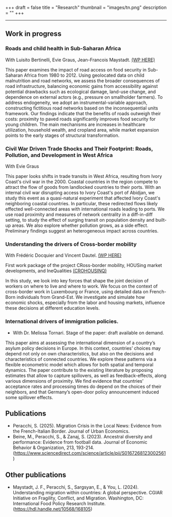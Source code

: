 +++ 
draft = false
title = "Research"
thumbnail = "images/tn.png"
description = ""
+++

---------------------------
## Work in progress

### Roads and child health in Sub-Saharan Africa
With Luisito Bertinelli, Evie Graus, Jean-Francois Maystadt. [(WP HERE)](http://hdl.handle.net/2078.1/306384)

This paper examines the impact of road access on food security in Sub-Saharan Africa from 1980 to 2012. Using geolocated data on child malnutrition and road networks, we assess the broader consequences of road infrastructure, balancing economic gains from accessibility against potential drawbacks such as ecological damage, land-use change, and dependence on external actors (e.g., pressure on smallholder farmers). To address endogeneity, we adopt an instrumental-variable approach, constructing fictitious road networks based on the inconsequential units framework. Our findings indicate that the benefits of roads outweigh their costs: proximity to paved roads significantly improves food security for young children. The main mechanisms are increases in healthcare utilization, household wealth, and cropland area, while market expansion points to the early stages of structural transformation.

### Civil War Driven Trade Shocks and Their Footprint: Roads, Pollution, and Development in West Africa
With Evie Graus

This paper looks shifts in trade transits in West Africa, resulting from Ivory Coast's civil war in the 2000. Coastal countries in the region compete to attract the flow of goods from landlocked countries to their ports. With an internal civil war disrupting access to Ivory Coast's port of Abidjan, we study this event as a quasi-natural experiment that affected Ivory Coast's neighboring coastal countries. In particular, these redirected flows likely effected well-connected areas with international roads leading to ports. We use road proximity and measures of network centrality in a diff-in-diff setting, to study the effect of surging transit on population density and built-up areas. We also explore whether pollution grows, as a side effect. Preliminary findings suggest an heterogeneous impact across countries.

### Understanding the drivers of Cross-border mobility 
With Frédéric Docquier and Vincent Dautel. [(WP HERE)](https://sites.uclouvain.be/econ/DP/IRES/2025015.pdf)

First work package of the project CRoss-border mobility, HOUSing market developments, and IneQualities [(CROHOUSINQ)](https://liser.elsevierpure.com/en/projects/cross-border-mobility-housing-market-developments-and-inequalitie)

In this study, we look into key forces that shape the joint decision of workers on where to live and where to work. We focus on the context of cross-border work in Luxembourg or France, using detailed data on French-Born individuals from Grand-Est. We investigate and simulate how economic shocks, especially from the labor and housing markets, influence these decisions at different education levels.

### International drivers of immigration policies. 
* With Dr. Melissa Tornari.
Stage of the paper: draft available on demand. 

This paper aims at assessing the international dimension of a country’s asylum policy decisions in Europe. In this context, countries’ choices may depend not only on own characteristics, but also on the decisions and characteristics of connected countries. We explore
these patterns via a flexible econometric model which allows for both spatial and temporal dynamics. The paper contribute to the existing literature by proposing estimates that allow to capture spillovers, as well as
feedback-effects, along various dimensions of proximity. We find evidence that countries’ acceptance rates and processing times do depend on the choices of their neighbors, and that Germany’s open-door policy
announcement induced some spillover effects.

## Publications
* Peracchi, S. (2025). Migration Crisis in the Local News: Evidence from the French-Italian Border. Journal of Urban Economics.
* Beine, M., Peracchi, S., & Zanaj, S. (2023). Ancestral diversity and performance: Evidence from football data. Journal of Economic Behavior & Organization, 213, 193-214.
(https://www.sciencedirect.com/science/article/pii/S0167268123002561)


## Other publications
* Maystadt, J. F., Peracchi, S., Sargsyan, E., & You, L. (2024). Understanding migration within countries: A global perspective. CGIAR Initiative on Fragility, Conflict, and Migration. Washington, DC: International Food Policy Research Institute. (https://hdl.handle.net/10568/168105)
